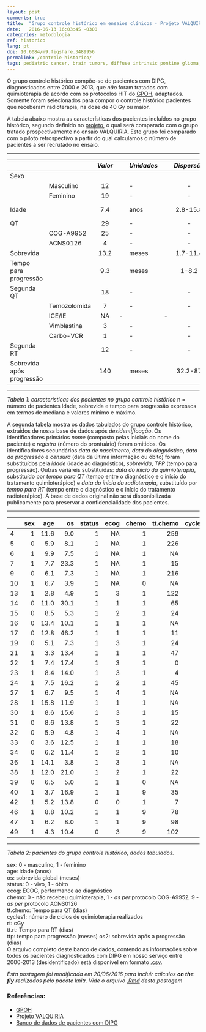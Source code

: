 ```yaml
---
layout: post
comments: true
title:  "Grupo controle histórico em ensaios clínicos - Projeto VALQUIRIA"
date:   2016-06-13 16:03:45 -0300
categories: metodologia
ref: historico
lang: pt
doi: 10.6084/m9.figshare.3489956
permalink: /controle-historico/
tags: pediatric cancer, brain tumors, diffuse intrinsic pontine glioma, clinical trial, historical control, project valkyrie
---
```


O grupo controle histórico compõe-se de pacientes com DIPG, diagnosticados entre 2000 e 2013, que _não_ foram tratados com quimioterapia de acordo com os protocolos HIT do [GPOH][gpoh], adaptados. Somente foram selecionados para compor o controle histórico pacientes que receberam radioterapia, na dose de 40 Gy ou maior.

A tabela abaixo mostra as características dos pacientes incluídos no grupo histórico, segundo definido no [projeto][projeto], o qual será comparado com o grupo tratado prospectivamente no ensaio VALQUIRIA. Este grupo foi comparado com o piloto retrospectivo a partir do qual calculamos o número de pacientes a ser recrutado no ensaio.



---

|     |         |     *Valor*     |     | *Unidades* |     |    *Dispersão*    |     |     |     | *Medida* |
|:--- | ------- |:---------------:| --- |:---------- | --- |:-----------------:| --- | ---:| --- |:--------:|
| Sexo          |                 |     |            |     |                   |     |     |     |          |
|     |Masculino|     12   |     |      -     |     |         -         |     |  -  |     |    *n*   |
|     | Feminino|     19   |     |      -     |     |         -         |     |  -  |     |    *n*   |
|Idade|         |     7.4   |     |     anos   |     |2.8-15.8|     | min - max |  mediana |
|QT   |         |29|     |      -     |     |         -         |     |  -  |     |    *n*   |
|     |COG-A9952|   25  |     |      -     |     |         -         |     |  -  |     |    *n*   |
|     |ACNS0126 |   4  |     |      -     |     |         -         |     |  -  |     |    *n*   |
|Sobrevida|     |     13.2   |     |     meses  |     |1.7-11.4|     |IC95%|     |  mediana |
|Tempo para <br> progressão| |9.3| |   meses  |     |1-8.2|     |IC95%|     |  mediana |
|Segunda QT    ||18|   |    -     |     |         -         |     |  -  |     |    *n*   |
| |Temozolomida |  7  |     |      -     |     |         -         |     |  -  |     |    *n*   |
|     | ICE/IE  |NA|   -     |     |         -         |     |  -  |     |    *n*   |
|   |Vimblastina|  3   |     |     -     |     |         -         |     |  -  |     |    *n*   |
|     |Carbo-VCR|  1   |     |     -     |     |         -         |     |  -  |     |    *n*   |
|Segunda RT    ||     12    |     |     -     |     |         -         |     |  -  |     |    *n*   |
|Sobrevida após <br> progressão||140| | meses |     |32.2-87|     |IC95%|     |  mediana |

---

*Tabela 1: características dos pacientes no grupo controle histórico*
n = número de pacientes
Idade, sobrevida e tempo para progressão expressos em termos de mediana e valores mínimo e máximo.

A segunda tabela mostra os dados tabulados do grupo controle histórico, extraídos de nossa base de dados após _desidentificação_. Os identificadores primários _nome_ (composto pelas iniciais do nome do paciente) e _registro_ (número do prontuário) foram omitidos. Os identificadores secundários _data de nascimento_, _data do diagnóstico_, _data da progressão_ e _censura_ (data da última informação ou óbito) foram substituídos pela _idade_ (idade ao diagnóstico), _sobrevida_, _TPP_ (tempo para progressão). Outras variáreis substituídas: _data do início da quimioterapia_, substituído por _tempo para QT_ (tempo entre o diagnóstico e o início do tratamento quimioterápico) e _data do início da radioterapia_, substituído por _tempo para RT_  (tempo entre o diagnóstico e o início do tratamento radioterápico). A base de dados original não será disponibilizada publicamente para preservar a confidencialidade dos pacientes.

---

|   | sex|  age|   os| status| ecog| chemo| tt.chemo| cycles1|   rt| tt.rt|  ttp| os2|
|:--|---:|----:|----:|------:|----:|-----:|--------:|-------:|----:|-----:|----:|---:|
|4  |   1| 11.6|  9.0|      1|   NA|     1|      259|       3| 5400|   153|  6.9|  63|
|5  |   0|  5.9|  8.1|      1|   NA|     1|      226|       4| 5040|    16|  6.2|  56|
|6  |   1|  9.9|  7.5|      1|   NA|     1|       NA|      NA| 5400|    NA|  2.5| 150|
|7  |   1|  7.7| 23.3|      1|   NA|     1|       15|      28| 5400|   389| 10.5| 389|
|9  |   0|  6.1|  7.3|      1|   NA|     1|      216|       2| 5400|    35|  6.8|  17|
|10 |   1|  6.7|  3.9|      1|   NA|     0|       NA|      NA| 5400|    NA|  2.2|  52|
|13 |   1|  2.8|  4.9|      1|    3|     1|      122|       4| 5400|    NA|  4.0|  27|
|14 |   0| 11.0| 30.1|      1|    1|     1|       65|      50| 5400|   141| 26.3| 116|
|15 |   0|  8.5|  5.3|      1|    2|     1|       24|      14| 5400|    32|  5.1|   8|
|16 |   0| 13.4| 10.1|      1|    1|     1|       NA|      NA| 5400|    NA|  8.2|  58|
|17 |   0| 12.8| 46.2|      1|    1|     1|       11|      NA| 5400|    NA| 21.5| 753|
|19 |   0|  5.1|  7.3|      1|    3|     1|       24|      16| 5040|    88|  6.0|  39|
|21 |   1|  3.3| 13.4|      1|    1|     1|       47|      26| 5400|    98| 10.6|  84|
|22 |   1|  7.4| 17.4|      1|    3|     1|        0|      43| 5400|    61| 15.2|  69|
|23 |   1|  8.4| 14.0|      1|    3|     1|        4|      22| 5400|    11| 11.6|  74|
|24 |   1|  7.5| 16.2|      1|    2|     1|       45|      45| 5400|    86| 12.0| 128|
|27 |   1|  6.7|  9.5|      1|    4|     1|       NA|      NA| 5400|    NA|  9.5|   0|
|28 |   1| 15.8| 11.9|      1|    1|     1|       NA|      NA| 5400|    NA|  9.1|  87|
|30 |   1|  8.6| 15.6|      1|    3|     1|       15|      27| 5400|   122|  7.0| 263|
|31 |   0|  8.6| 13.8|      1|    3|     1|       22|       8| 5400|    28|  7.0| 207|
|32 |   0|  5.9|  4.8|      1|    4|     1|       NA|      NA| 5400|    NA|   NA|  NA|
|33 |   0|  3.6| 12.5|      1|    1|     1|       18|      NA| 5400|    31|  9.5|  90|
|34 |   0|  6.2| 11.4|      1|    2|     1|       10|      NA| 5400|    18|  7.8| 110|
|36 |   1| 14.1|  3.8|      1|    3|     1|       NA|      NA| 5400|    NA|  2.3|  46|
|38 |   1| 12.0| 21.0|      1|    2|     1|       22|      NA| 5400|    29| 15.1| 180|
|39 |   0|  6.5|  5.0|      1|    1|     0|       NA|      NA| 5400|    NA|   NA|  NA|
|40 |   1|  3.7| 16.9|      1|    1|     9|       35|      NA| 5400|    26| 10.3| 199|
|42 |   1|  5.2| 13.8|      0|    0|     1|        7|      NA| 5400|   220|  6.7| 216|
|46 |   1|  8.8| 10.2|      1|    1|     9|       78|       7| 5400|    27|  7.9|  71|
|47 |   1|  6.2|  8.0|      1|    1|     9|       98|      NA| 5400|    20|  4.8|  96|
|49 |   1|  4.3| 10.4|      0|    3|     9|      102|      NA| 5400|    40|  9.3|  35|

---

*Tabela 2: pacientes do grupo controle histórico, dados tabulados.*

sex: 0 - masculino, 1 - feminino  
age: idade (anos)  
os: sobrevida global (meses)  
status: 0 - vivo, 1 - óbito  
ecog: ECOG, performance ao diagnóstico  
chemo: 0 - não recebeu quimioterapia, 1 - _as per_ protocolo COG-A9952, 9 - _as per_ protocolo ACNS0126  
tt.chemo: Tempo para QT (dias)  
cycles1: número de ciclos de quimioterapia realizados  
rt: cGy  
tt.rt: Tempo para RT (dias)  
ttp: tempo para progressão (meses)
os2: sobrevida após a progressão (dias)  
O arquivo completo deste banco de dados, contendo as informações sobre todos os pacientes diagnosticados com DIPG em nosso serviço entre 2000-2013 (desidentificado) está disponível em formato [.csv][csv].

_Esta postagem foi modificada em 20/06/2016 para incluir cálculos **on the fly** realizados pelo pacote knitr. Vide o arquivo [.Rmd](https://github.com/fhcflx/valkyrie/blob/gh-pages/_source/2016-06-13-Grupo-controle-histórico.Rmd) desta postagem_

### Referências:

- [GPOH][gpoh]
- [Projeto VALQUIRIA][projeto]
- [Banco de dados de pacientes com DIPG][csv]

[gpoh]: http://www.kinderkrebsinfo.de/gpoh_society/index_eng.html
[projeto]: https://github.com/fhcflx/valkyrie/blob/master/project/projeto.md#58coleta-retrospectiva-de-dados-para-compor-o-grupo-controle-histórico
[csv]:https://github.com/fhcflx/valkyrie/blob/master/data/

